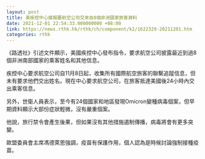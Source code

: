 ```yaml
---
layout: post
title: 美疾控中心據報要航空公司交來自8個非洲國家旅客資料
date: 2021-12-01 22:54:33.000000000 +08:00
link: https://news.rthk.hk/rthk/ch/component/k2/1622329-20211201.htm
categories: rthk
---
```


《路透社》引述文件顯示，美國疾控中心發布指令，要求航空公司披露最近到過8個非洲南部國家的乘客姓名和其他信息。

疾控中心要求航空公司自11月8日起，收集所有國際航空旅客的聯繫追蹤信息，但未有要求他們交出姓名。現在中心要求航空公司，在旅客抵達美國後24小時內交出乘客信息。 

另外，世衛人員表示，至今有24個國家和地區發現Omicron變種病毒個案，但早期資料顯示大部份症狀輕微，沒有嚴重個案。

他說，旅行禁令會產生後果，但如果沒有其他措施遏制傳播，病毒將會有更多突變。

歐盟委員會主席馮德萊恩強調，疫苗有保護作用，個人認為是時候討論強制接種疫苗。
